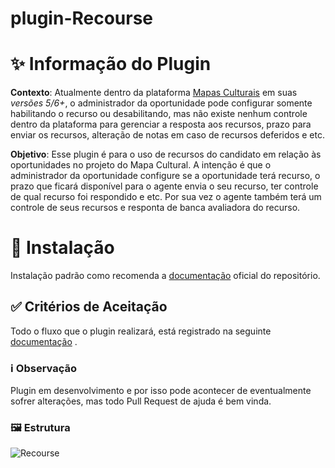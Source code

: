 # plugin-Recourse

# ✨ Informação do Plugin


**Contexto**: Atualmente dentro da plataforma [Mapas Culturais](https://github.com/mapasculturais/mapasculturais) em suas *versões 5/6+*, o administrador da oportunidade pode configurar somente habilitando o recurso ou desabilitando, mas não existe nenhum controle dentro da plataforma para gerenciar a resposta aos recursos, prazo para enviar os recursos, alteração de notas em caso de recursos deferidos e etc.

**Objetivo**: Esse plugin é para o uso de recursos do candidato em relação às oportunidades no projeto do Mapa Cultural. A intenção é que o administrador da oportunidade configure se a oportunidade terá recurso, o prazo que ficará disponível para o agente envia o seu recurso, ter controle de qual recurso foi respondido e etc. Por sua vez o agente também terá um controle de seus recursos e responta de banca avaliadora do recurso.


# 🚀 Instalação

Instalação padrão como recomenda a [documentação](https://mapasculturais.gitbook.io/documentacao-para-desenvolvedores/formacao-para-desenvolvedores/plugins) oficial do repositório.

## ✅ Critérios de Aceitação

Todo o fluxo que o plugin realizará, está registrado na seguinte [documentação](https://docs.google.com/document/d/e/2PACX-1vQkPpfsQ_1h6fc6WQK1NIh4_1R_vNdXHrlHJpg34en-NglQiIaUKg9RxRcQzAdYfu4P7GDHHgdeiArh/pub) .

### ℹ️ Observação
Plugin em desenvolvimento e por isso pode acontecer de eventualmente sofrer alterações, mas todo Pull Request de ajuda é bem vinda.

### 🖼️ Estrutura
![Recourse](https://github.com/secultce/plugin-Recourse/assets/7341117/6221de08-1b5e-4f56-9163-865afcd0643b)
